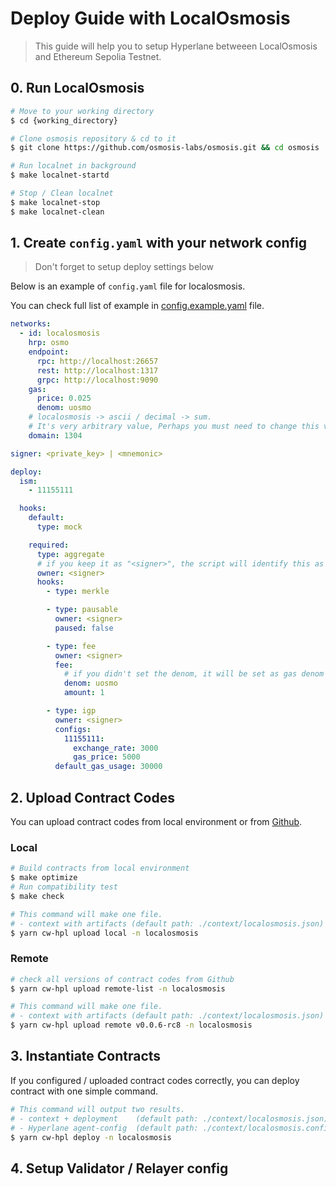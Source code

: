 # Deploy Guide with LocalOsmosis

> This guide will help you to setup Hyperlane betweeen LocalOsmosis and Ethereum Sepolia Testnet.

## 0. Run LocalOsmosis

```bash
# Move to your working directory
$ cd {working_directory}

# Clone osmosis repository & cd to it
$ git clone https://github.com/osmosis-labs/osmosis.git && cd osmosis

# Run localnet in background
$ make localnet-startd

# Stop / Clean localnet
$ make localnet-stop
$ make localnet-clean
```

## 1. Create `config.yaml` with your network config

> Don't forget to setup deploy settings below

Below is an example of `config.yaml` file for localosmosis.

You can check full list of example in [config.example.yaml](../config.example.yaml) file.

```yaml
networks:
  - id: localosmosis
    hrp: osmo
    endpoint:
      rpc: http://localhost:26657
      rest: http://localhost:1317
      grpc: http://localhost:9090
    gas:
      price: 0.025
      denom: uosmo
    # localosmosis -> ascii / decimal -> sum.
    # It's very arbitrary value, Perhaps you must need to change this value.
    domain: 1304

signer: <private_key> | <mnemonic>

deploy:
  ism:
    - 11155111

  hooks:
    default:
      type: mock

    required:
      type: aggregate
      # if you keep it as "<signer>", the script will identify this as deployer address
      owner: <signer>
      hooks:
        - type: merkle

        - type: pausable
          owner: <signer>
          paused: false

        - type: fee
          owner: <signer>
          fee:
            # if you didn't set the denom, it will be set as gas denom of network config
            denom: uosmo
            amount: 1

        - type: igp
          owner: <signer>
          configs:
            11155111:
              exchange_rate: 3000
              gas_price: 5000
          default_gas_usage: 30000
```

## 2. Upload Contract Codes

You can upload contract codes from local environment or from [Github](https://github.com/many-things/cw-hyperlane/releases/).

### Local

```bash
# Build contracts from local environment
$ make optimize
# Run compatibility test
$ make check

# This command will make one file.
# - context with artifacts (default path: ./context/localosmosis.json)
$ yarn cw-hpl upload local -n localosmosis
```

### Remote

```bash
# check all versions of contract codes from Github
$ yarn cw-hpl upload remote-list -n localosmosis

# This command will make one file.
# - context with artifacts (default path: ./context/localosmosis.json)
$ yarn cw-hpl upload remote v0.0.6-rc8 -n localosmosis
```

## 3. Instantiate Contracts

If you configured / uploaded contract codes correctly, you can deploy contract with one simple command.

```bash
# This command will output two results.
# - context + deployment    (default path: ./context/localosmosis.json)
# - Hyperlane agent-config  (default path: ./context/localosmosis.config.json)
$ yarn cw-hpl deploy -n localosmosis
```

## 4. Setup Validator / Relayer config
